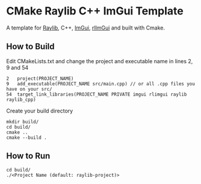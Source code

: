 # CMake Raylib C++ ImGui Template
A template for <a href="https://github.com/raysan5/raylib">Raylib</a>, C++, <a href="https://github.com/ocornut/imgui">ImGui</a>, <a href="https://github.com/raylib-extras/rlImGui">rlImGui</a> and built with Cmake.

## How to Build
Edit CMakeLists.txt and change the project and executable name in lines 2, 9 and 54
```
2   project(PROJECT_NAME)
9   add_executable(PROJECT_NAME src/main.cpp) // or all .cpp files you have on your src/
54  target_link_libraries(PROJECT_NAME PRIVATE imgui rlimgui raylib raylib_cpp)
```
Create your build directory
```
mkdir build/
cd build/
cmake ..
cmake --build .
```
## How to Run
```
cd build/
./<Project Name (default: raylib-project)>
```
